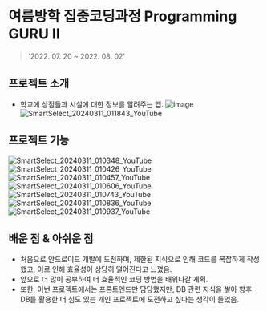 # 여름방학 집중코딩과정 Programming GURU II
> '2022. 07. 20 ~ 2022. 08. 02'

## 프로젝트 소개
- 학교에 상점들과 시설에 대한 정보를 알려주는 앱.
![image](https://github.com/k-r-1/guru2-android/assets/83098949/cb0ac5cd-ca82-47f4-b2cf-dea484b6a249)
![SmartSelect_20240311_011843_YouTube](https://github.com/k-r-1/guru2-android/assets/83098949/28ae44b2-73e5-409c-8e1a-49f623cd9f53)

## 프로젝트 기능 
![SmartSelect_20240311_010348_YouTube](https://github.com/k-r-1/guru2-android/assets/83098949/f0a5d3ec-9734-4f5c-9283-d87c4e514a00)
![SmartSelect_20240311_010426_YouTube](https://github.com/k-r-1/guru2-android/assets/83098949/33d9d470-133b-49f3-b66e-9e5b3f26708e)
![SmartSelect_20240311_010457_YouTube](https://github.com/k-r-1/guru2-android/assets/83098949/49096c29-81c3-4ea8-8f07-b3df7df5b83f)
![SmartSelect_20240311_010606_YouTube](https://github.com/k-r-1/guru2-android/assets/83098949/8cd841be-ed8b-49bd-90fa-69990f87143b)
![SmartSelect_20240311_010743_YouTube](https://github.com/k-r-1/guru2-android/assets/83098949/0ebabe92-a546-4270-b0bc-47c2ce66ec0d)
![SmartSelect_20240311_010836_YouTube](https://github.com/k-r-1/guru2-android/assets/83098949/611c0ad8-fecb-4d2e-9974-b6a731b82575)
![SmartSelect_20240311_010937_YouTube](https://github.com/k-r-1/guru2-android/assets/83098949/d6ff31c8-34b7-4d4b-9db3-77b802aeb199)

## 배운 점 & 아쉬운 점
- 처음으로 안드로이드 개발에 도전하며, 제한된 지식으로 인해 코드를 복잡하게 작성했고, 이로 인해 효율성이 상당히 떨어진다고 느꼈음.
- 앞으로 더 많이 공부하여 더 효율적인 코딩 방법을 배워나갈 계획.
- 또한, 이번 프로젝트에서는 프론트엔드만 담당했지만, DB 관련 지식을 쌓아 향후 DB를 활용한 더 심도 있는 개인 프로젝트에 도전하고 싶다는 생각이 들었음.
